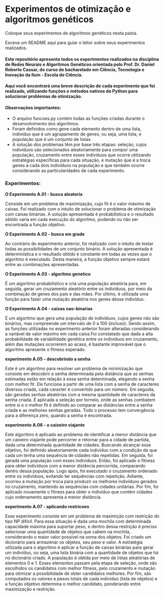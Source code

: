 # Experimentos de otimização e algoritmos genéticos

Coloque seus experimentos de algoritmos genéticos nesta pasta.

Esceva um README aqui para guiar o leitor sobre seus experimentos realizados.

#### Este repositório apresenta todos os experimentos realizados na disciplina de Redes Neurais e Algoritmos Genéticos orientada pelo Prof. Dr. Daniel Roberto Cassar, do curso de bacharelado em Ciência, Tecnologia e Inovação da Ilum - Escola de Ciência.

#### Aqui você encontrará uma breve descrição de cada experimento que foi realizado, utilizando funções e métodos nativos do Python para solucionar problemas de otimização.

#### Observações importantes:

- O arquivo funcoes.py contém todas as funções criadas durante o desenvolvimento dos algoritmos.
- Foram definidos como gene cada elemento dentro de uma lista, indivíduo que é um agrupamento de genes, ou seja, uma lista, e população que é um conjunto de listas.
- A solução dos problemas têm por base três etapas: seleção, cujos indivíduos são selecionados aleatoriamente para compor uma população, cruzamento entre esses indivíduos que ocorre utilizando estratégias específicas para cada situação, e mutação que é a troca genes a cada dois indivíduos na população e que também ocorre considerando as particularidades de cada experimento.

### Experimentos:


**O Experimento A.01 - busca aleatoria**

Consiste em um problema de maximização, cujo fit é o valor máximo de caixas. Foi realizado com o intuito de solucionar o problema de otimização com caixas binárias. A solução apresentada é probabilística e o resultado obtido varia em cada execução do algoritmo, podendo ou não ser encontrada a função objetivo.

**O Experimento A.02 - busca em grade**

Ao contrário do experimento anterior, foi realizado com o intuito de testar todas as possibilidades de um conjunto binário. A solução apresentada é determinística e o resultado obtido é constante em todas as vezes que o algoritmo é executado. Desta maneira, a função objetivo sempre estará entre as combinações apresentadas.

**O Experimento A.03 - algoritmo genetico**

É um algoritmo probabilístico e cria uma população aleatória para, em seguida, gerar um cruzamento aleatório entre os indivíduos, por meio da combinação de genes dos pais e das mães. Por último, é utilizada uma função para fazer uma mutação aleatória nos genes desse indivíduo.

**O Experimento A.04 - caixas nao-binarias**

É um algoritmo que gera uma população de indivíduos, cujos genes não são binários, mas compreende um intervalo de 0 a 100 (incluso). Sendo assim, as funções utilizadas no experimento anterior foram alteradas considerando a variável de valor máximo em cada caixa.Foi constatado que dada a alta probabilidade de variabilidade genética entre os indivíduos em cruzamento, além das mutações ocorrerem ao acaso, é bastante improvável que o algoritmo apresente o fitness esperado.

**experimento A.05 - descobrindo a senha**

Este é um algoritmo para resolver um problema de minimização que consiste em descobrir a senha determinada pela distância que as senhas estimadas estão em relação à essa senha determinada, elegendo a senha com melhor fit. Ele funciona a partir de uma lista com a senha de caracteres diversos criada, cada caracter é convertido para um número. Em seguida, são geradas senhas aleatórias com a mesma quantidade de caracteres da senha criada. É aplicada a seleção por torneio, onde as senhas combatem entre si e o melhor fit é definido ao comparar as distâncias entre a senha criada e as melhores senhas geradas. Todo o processo tem convergência para a diferença zero, quando a senha é encontrada.

**experimento A.06 - o caixeiro viajante**

Este algoritmo é aplicado ao problema de identificar a menor distância que um caixeiro viajante pode percorrer e retornar para a cidade de partida, dada uma determinada quantidade de cidades. Buscando alcançar esse objetivo, foi definido aleatoriamente cada indivíduo com a condição de que cada um tenha uma sequência de cidades não repetidas. Em seguida, foi gerada uma população com esses indivíduos. Então, foi aplicado o fitness para obter indivíduos com a menor distância percorrida, comparando dentro dessa população. Logo após, foi executado o cruzamento ordenado entre os indivíduos, evitando ter sequências com repetição. Adiante, ocorreu a mutação por troca para produzir os melhores indivíduos gerados no cruzamento, mantendo as sequências com cidades unitárias. Por fim, foi aplicado novamente o fitness para obter o indivíduo que contém cidades cujo ordenamento apresenta a menor distância.

**experimento A.07 - aplicando restricoes**

Esse experimento consiste em um problema de maximição com restrição do tipo NP difícil. Para essa situação é dada uma mochila com determinada capacidade máxima para suportar peso, e dentro dessa restrição é preciso selecionar uma quantidade de objetos que cabem na mochila, considerando o maior valor possível na soma dos objetos. Foi criado um dicionário para armazenar os objetos, seu peso e valor. A estratégia utilizada para o algoritmo é aplicar a função de caixas binárias para gerar um indivíduo, ou seja, uma lista binária com a quantidade de objetos que há no dicionário criado. A população é obtida por meio de listas aleatórias de elementos 0 e 1. Esses elementos passam pela etapa de seleção, onde são escolhidos os candidatos com melhor fitness, pelo cruzamento e mutação para otimizar a possibilidade de obter candidatos melhores. Por fim, são computados os valores e pesos totais de cada indivíduo (lista de objetos) e a função objetivo determina o melhor candidato, ponderando entre maximização e restrição.